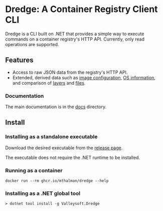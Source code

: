 # Dredge: A Container Registry Client CLI

Dredge is a CLI built on .NET that provides a simple way to execute commands on a container registry's HTTP API. Currently, only read operations are supported.

## Features

* Access to raw JSON data from the registry's HTTP API.
* Extended, derived data such as [image configuration](docs/images.md#inspect-image-configuration), [OS information](docs/images.md#image-os-information), and comparison of [layers](docs/images.md#compare-image-layers) and [files](docs/images.md#compare-image-files).

### Documentation

The main documentation is in the [docs](docs) directory.

## Install

### Installing as a standalone executable

Download the desired executable from the [release page](https://github.com/mthalman/dredge/releases).

The executable does not require the .NET runtime to be installed.

### Running as a container

```shell
docker run --rm ghcr.io/mthalman/dredge --help
```

### Installing as a .NET global tool

```console
> dotnet tool install -g Valleysoft.Dredge
```
